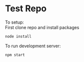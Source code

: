 # Test Repo

To setup:  
First clone repo and install packages
```bash
node install
```

To run development server:
```bash
npm start
```
